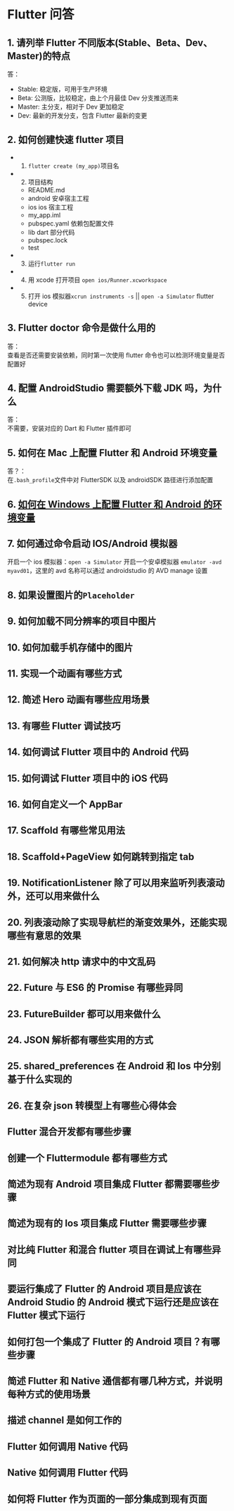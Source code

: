 # Flutter 问答

## 1. 请列举 Flutter 不同版本(Stable、Beta、Dev、Master)的特点

答：

- Stable: 稳定版，可用于生产环境
- Beta: 公测版，比较稳定，由上个月最佳 Dev 分支推送而来
- Master: 主分支，相对于 Dev 更加稳定
- Dev: 最新的开发分支，包含 Flutter 最新的变更

## 2. 如何创建快速 flutter 项目

- 1. `flutter create (my_app)`项目名
- 2. 项目结构
  - README.md
  - android 安卓宿主工程
  - ios ios 宿主工程
  - my_app.iml
  - pubspec.yaml 依赖包配置文件
  - lib dart 部分代码
  - pubspec.lock
  - test
- 3. 运行`flutter run`
- 4. 用 xcode 打开项目 `open ios/Runner.xcworkspace`
- 5. 打开 ios 模拟器`xcrun instruments -s` || `open -a Simulator`
     flutter device

## 3. Flutter doctor 命令是做什么用的

答：  
查看是否还需要安装依赖，同时第一次使用 flutter 命令也可以检测环境变量是否配置好

## 4. 配置 AndroidStudio 需要额外下载 JDK 吗，为什么

答：  
不需要，安装对应的 Dart 和 Flutter 插件即可

## 5. 如何在 Mac 上配置 Flutter 和 Android 环境变量

答？：  
在`.bash_profile`文件中对 FlutterSDK 以及 androidSDK 路径进行添加配置

## 6. [如何在 Windows 上配置 Flutter 和 Android 的环境变量](https://blog.csdn.net/sunbinkang/article/details/106935636)

## 7. 如何通过命令启动 IOS/Android 模拟器

开启一个 ios 模拟器：`open -a Simulator`
开启一个安卓模拟器 `emulator -avd myavd01`，这里的 avd 名称可以通过 androidstudio 的 AVD manage 设置

## 8. 如果设置图片的`Placeholder`

## 9. 如何加载不同分辨率的项目中图片

## 10. 如何加载手机存储中的图片

## 11. 实现一个动画有哪些方式

## 12. 简述 Hero 动画有哪些应用场景

## 13. 有哪些 Flutter 调试技巧

## 14. 如何调试 Flutter 项目中的 Android 代码

## 15. 如何调试 Flutter 项目中的 iOS 代码

## 16. 如何自定义一个 AppBar

## 17. Scaffold 有哪些常见用法

## 18. Scaffold+PageView 如何跳转到指定 tab

## 19. NotificationListener 除了可以用来监听列表滚动外，还可以用来做什么

## 20. 列表滚动除了实现导航栏的渐变效果外，还能实现哪些有意思的效果

## 21. 如何解决 http 请求中的中文乱码

## 22. Future 与 ES6 的 Promise 有哪些异同

## 23. FutureBuilder 都可以用来做什么

## 24. JSON 解析都有哪些实用的方式

## 25. shared_preferences 在 Android 和 Ios 中分别基于什么实现的

## 26. 在复杂 json 转模型上有哪些心得体会

## Flutter 混合开发都有哪些步骤

## 创建一个 Fluttermodule 都有哪些方式

## 简述为现有 Android 项目集成 Flutter 都需要哪些步骤

## 简述为现有的 Ios 项目集成 Flutter 需要哪些步骤

## 对比纯 Flutter 和混合 flutter 项目在调试上有哪些异同

## 要运行集成了 Flutter 的 Android 项目是应该在 Android Studio 的 Android 模式下运行还是应该在 Flutter 模式下运行

## 如何打包一个集成了 Flutter 的 Android 项目？有哪些步骤

## 简述 Flutter 和 Native 通信都有哪几种方式，并说明每种方式的使用场景

## 描述 channel 是如何工作的

## Flutter 如何调用 Native 代码

## Native 如何调用 Flutter 代码

## 如何将 Flutter 作为页面的一部分集成到现有页面
